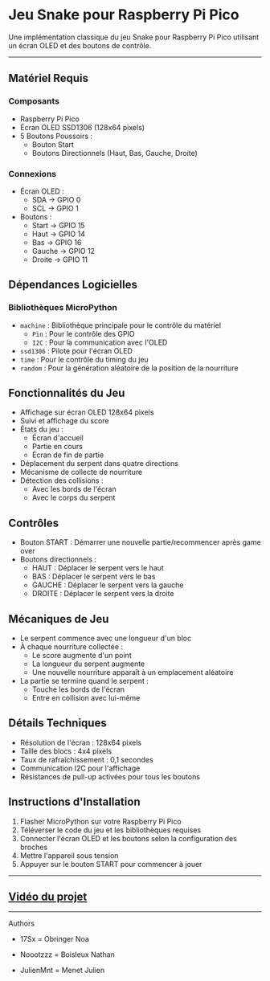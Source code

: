 # Jeu Snake pour Raspberry Pi Pico

Une implémentation classique du jeu Snake pour Raspberry Pi Pico utilisant un écran OLED et des boutons de contrôle.

---

## Matériel Requis

### Composants
- Raspberry Pi Pico
- Écran OLED SSD1306 (128x64 pixels)
- 5 Boutons Poussoirs :
  - Bouton Start
  - Boutons Directionnels (Haut, Bas, Gauche, Droite)

### Connexions
- Écran OLED :
  - SDA -> GPIO 0
  - SCL -> GPIO 1
- Boutons :
  - Start -> GPIO 15
  - Haut -> GPIO 14
  - Bas -> GPIO 16
  - Gauche -> GPIO 12
  - Droite -> GPIO 11

## Dépendances Logicielles

### Bibliothèques MicroPython
- `machine` : Bibliothèque principale pour le contrôle du matériel
  - `Pin` : Pour le contrôle des GPIO
  - `I2C` : Pour la communication avec l'OLED
- `ssd1306` : Pilote pour l'écran OLED
- `time` : Pour le contrôle du timing du jeu
- `random` : Pour la génération aléatoire de la position de la nourriture

## Fonctionnalités du Jeu

- Affichage sur écran OLED 128x64 pixels
- Suivi et affichage du score
- États du jeu :
  - Écran d'accueil
  - Partie en cours
  - Écran de fin de partie
- Déplacement du serpent dans quatre directions
- Mécanisme de collecte de nourriture
- Détection des collisions :
  - Avec les bords de l'écran
  - Avec le corps du serpent

## Contrôles

- Bouton START : Démarrer une nouvelle partie/recommencer après game over
- Boutons directionnels :
  - HAUT : Déplacer le serpent vers le haut
  - BAS : Déplacer le serpent vers le bas
  - GAUCHE : Déplacer le serpent vers la gauche
  - DROITE : Déplacer le serpent vers la droite

## Mécaniques de Jeu

- Le serpent commence avec une longueur d'un bloc
- À chaque nourriture collectée :
  - Le score augmente d'un point
  - La longueur du serpent augmente
  - Une nouvelle nourriture apparaît à un emplacement aléatoire
- La partie se termine quand le serpent :
  - Touche les bords de l'écran
  - Entre en collision avec lui-même

## Détails Techniques

- Résolution de l'écran : 128x64 pixels
- Taille des blocs : 4x4 pixels
- Taux de rafraîchissement : 0,1 secondes
- Communication I2C pour l'affichage
- Résistances de pull-up activées pour tous les boutons

## Instructions d'Installation

1. Flasher MicroPython sur votre Raspberry Pi Pico
2. Téléverser le code du jeu et les bibliothèques requises
3. Connecter l'écran OLED et les boutons selon la configuration des broches
4. Mettre l'appareil sous tension
5. Appuyer sur le bouton START pour commencer à jouer

---
## [Vidéo du projet](https://www.youtube.com/shorts/PtAVaX5iCIk)
---

Authors 

- 17Sx = Obringer Noa

- Noootzzz = Boisleux Nathan

- JulienMnt = Menet Julien
